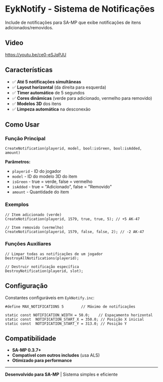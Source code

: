 # EykNotify - Sistema de Notificações

Include de notificações para SA-MP que exibe notificações de itens adicionados/removidos.

## Video

https://youtu.be/ce0-eSJqPJU

## Características

- ✅ **Até 5 notificações simultâneas**
- ✅ **Layout horizontal** (da direita para esquerda)
- ✅ **Timer automático** de 5 segundos
- ✅ **Cores dinâmicas** (verde para adicionado, vermelho para removido)
- ✅ **Modelos 3D** dos itens
- ✅ **Limpeza automática** na desconexão

## Como Usar

### Função Principal
```pawn
CreateNotification(playerid, model, bool:isGreen, bool:isAdded, amount)
```

**Parâmetros:**
- `playerid` - ID do jogador
- `model` - ID do modelo 3D do item
- `isGreen` - true = verde, false = vermelho
- `isAdded` - true = "Adicionado", false = "Removido"
- `amount` - Quantidade do item

### Exemplos

```pawn
// Item adicionado (verde)
CreateNotification(playerid, 1579, true, true, 5); // +5 AK-47

// Item removido (vermelho)
CreateNotification(playerid, 1579, false, false, 2); // -2 AK-47
```

### Funções Auxiliares

```pawn
// Limpar todas as notificações de um jogador
DestroyAllNotifications(playerid);

// Destruir notificação específica
DestroyNotification(playerid, slot);
```

## Configuração

Constantes configuráveis em `EykNotify.inc`:

```pawn
#define MAX_NOTIFICATIONS 5        // Máximo de notificações

static const NOTIFICATION_WIDTH = 50.0;    // Espaçamento horizontal
static const  NOTIFICATION_START_X = 350.0; // Posição X inicial
static const  NOTIFICATION_START_Y = 313.0; // Posição Y
```

## Compatibilidade

- **SA-MP 0.3.7+**
- **Compatível com outros includes** (usa ALS)
- **Otimizado para performance**

---

**Desenvolvido para SA-MP** | Sistema simples e eficiente
